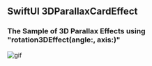 ## SwiftUI 3DParallaxCardEffect 
### The Sample of 3D Parallax Effects using "rotation3DEffect(angle:, axis:)"
![gif](https://media.giphy.com/media/v1.Y2lkPTc5MGI3NjExbmR3aHJlMDdhem0ydzQ0OXBxcDBjYmtzZXRudmVyYm9mMm83ZGFubSZlcD12MV9pbnRlcm5hbF9naWZfYnlfaWQmY3Q9Zw/ldX8S3bs9evQVr3vuS/giphy.gif)
